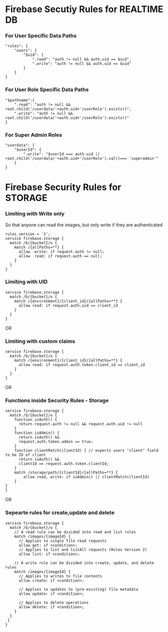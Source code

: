 # Firebase Secutiy Rules for REALTIME DB

### For User Specific Data Paths
```console
"rules": {
	"users": {
		"$uid": {
			".read": "auth != null && auth.uid == $uid",
			".write": "auth != null && auth.uid == $uid"
		}
	}
}
```

### For User Role Specific Data Paths
```console
"$pathname":{
	".read": "auth != null && root.child('/userdata/'+auth.uid+'/userRole').exists()",
	".write": "auth != null && root.child('/userdata/'+auth.uid+'/userRole').exists()"
}
```

### For Super Admin Roles
```console
"userdata": {
	"$userId": {
		".write": "$userId === auth.uid || root.child('/userdata/'+auth.uid+'/userRole').val()=== 'superadmin'"
	}
}
```

# Firebase Security Rules for STORAGE

### Limiting with Write only
So that anyone can read the images, but only write if they are authenticated
```console
rules_version = '2';
service firebase.storage {
  match /b/{bucket}/o {
    match /{allPaths=**} {
      allow  write: if request.auth != null;
      allow  read: if request.auth == null;
    }
  }
}
```

### Limiting with UID
```console
service firebase.storage {
  match /b/{bucket}/o {
    match /{environment}/{client_id}/{allPaths=**} {
      allow read: if request.auth.uid == client_id
    }
  }
}
```
OR
### Limiting with custom claims
```console
service firebase.storage {
  match /b/{bucket}/o {
    match /{environment}/{client_id}/{allPaths=**} {
      allow read: if request.auth.token.client_id == client_id
    }
  }
}
```

OR
### Functions inside Security Rules - Storage
```console
service firebase.storage {
  match /b/{bucket}/o {
    function isAuth() {
      return request.auth != null && request.auth.uid != null
    }
    function isAdmin() {
      return isAuth() &&
      request.auth.token.admin == true;
    }
    function clientMatch(clientId) { // expects users "client" field to be ID of client
      return isAuth() &&
      clientId == request.auth.token.clientId;
    }
    match /storage/path/{clientId}/{allPaths=**} {
        allow read, write: if isAdmin() || clientMatch(clientId)
    }
}
}
```

OR
### Sepearte rules for create,update and delete
```console
service firebase.storage {
  match /b/{bucket}/o {
    // A read rule can be divided into read and list rules
    match /images/{imageId} {
      // Applies to single file read requests
      allow get: if <condition>;
      // Applies to list and listAll requests (Rules Version 2)
      allow list: if <condition>;

    // A write rule can be divided into create, update, and delete rules
    match /images/{imageId} {
      // Applies to writes to file contents
      allow create: if <condition>;

      // Applies to updates to (pre-existing) file metadata
      allow update: if <condition>;

      // Applies to delete operations
      allow delete: if <condition>;
    }
  }
 }
}
```